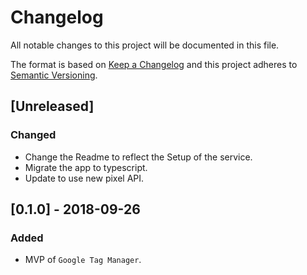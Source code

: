 # Changelog

All notable changes to this project will be documented in this file.

The format is based on [Keep a Changelog](http://keepachangelog.com/en/1.0.0/)
and this project adheres to [Semantic Versioning](http://semver.org/spec/v2.0.0.html).

## [Unreleased]
### Changed
- Change the Readme to reflect the Setup of the service.
- Migrate the app to typescript.
- Update to use new pixel API.

## [0.1.0] - 2018-09-26
### Added
- MVP of `Google Tag Manager`.
